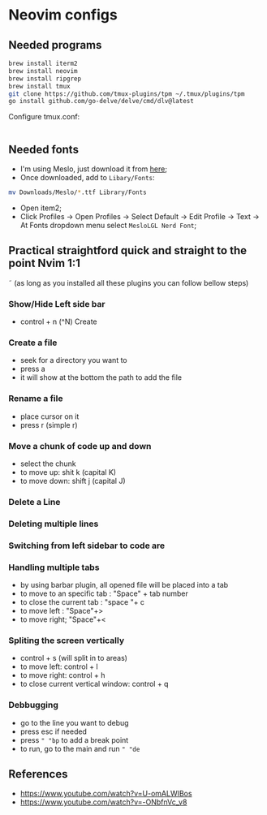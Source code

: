 # Neovim configs

## Needed programs

```sh
brew install iterm2
brew install neovim
brew install ripgrep
brew install tmux
git clone https://github.com/tmux-plugins/tpm ~/.tmux/plugins/tpm
go install github.com/go-delve/delve/cmd/dlv@latest
```

Configure tmux.conf:

```sh

```

## Needed fonts

- I'm using Meslo, just download it from [here](https://www.nerdfonts.com/font-downloads);
- Once downloaded, add to `Libary/Fonts`:

```sh
mv Downloads/Meslo/*.ttf Library/Fonts
```

- Open item2;
- Click Profiles -> Open Profiles -> Select Default -> Edit Profile -> Text -> At Fonts dropdown menu select `MesloLGL Nerd Font`;

## Practical straightford quick and straight to the point Nvim 1:1
˜
(as long as you installed all these plugins you can follow bellow steps)

### Show/Hide Left side bar

- control + n (^N) Create

### Create a file

- seek for a directory you want to
- press a
- it will show at the bottom the path to add the file

### Rename a file
- place cursor on it 
- press r (simple r)

### Move a chunk of code up and down 
- select the chunk
- to move up: shit k (capital K)
- to move down: shift j (capital J)

### Delete a Line

### Deleting multiple lines

### Switching from left sidebar to code are

### Handling multiple tabs 
- by using barbar plugin, all opened file will be placed into a tab 
- to move to an specific tab : "Space" + tab number 
- to close the current tab : "space "+ c 
- to move left : "Space"+>
- to move right; "Space"+<

### Spliting the screen vertically
- control + s (will split in to areas)
- to move left: control + l 
- to move right: control + h 
- to close current vertical window: control + q 

### Debbugging

- go to the line you want to debug
- press esc if needed
- press `" "bp` to add a break point
- to run, go to the main and run `" "de`

## References

- https://www.youtube.com/watch?v=U-omALWIBos
- https://www.youtube.com/watch?v=-ONbfnVc_v8
